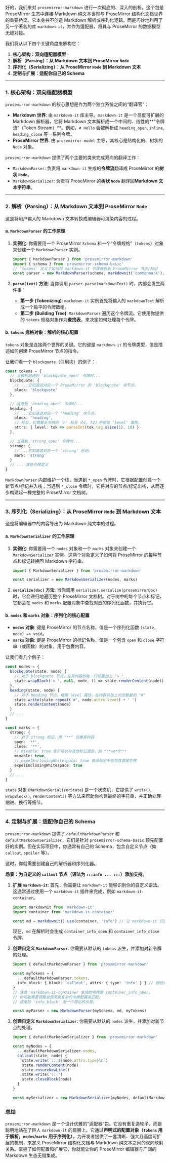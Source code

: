 好的，我们来对 `prosemirror-markdown` 进行一次彻底的、深入的剖析。这个包是 ProseMirror 生态中连接 Markdown 纯文本世界与 ProseMirror 结构化文档世界的重要桥梁。它本身并不创造 Markdown 解析或序列化逻辑，而是巧妙地利用了另一个著名的库 `markdown-it`，并作为适配器，将其与 ProseMirror 的数据模型无缝对接。

我们将从以下四个关键角度来解构它：

1.  **核心架构：双向适配器模型**
2.  **解析（Parsing）：从 Markdown 文本到 ProseMirror `Node`**
3.  **序列化（Serializing）：从 ProseMirror `Node` 到 Markdown 文本**
4.  **定制与扩展：适配你自己的 Schema**

---

### 1. 核心架构：双向适配器模型

`prosemirror-markdown` 的核心思想是作为两个独立系统之间的“翻译官”：

- **Markdown 世界**: 由 `markdown-it` 库主导。`markdown-it` 是一个高度可扩展的 Markdown 解析器，它将 Markdown 文本解析成一个中间的、线性的**“令牌流”（Token Stream）**。例如，`# Hello` 会被解析成 `heading_open`, `inline`, `heading_close` 等一系列令牌。
- **ProseMirror 世界**: 由 `prosemirror-model` 主导，其核心是结构化的、树状的 `Node` 对象。

`prosemirror-markdown` 提供了两个主要的类来完成双向的翻译工作：

- `MarkdownParser`: 负责将 `markdown-it` 生成的**令牌流**翻译成 ProseMirror 的**树状 `Node`**。
- `MarkdownSerializer`: 负责将 ProseMirror 的**树状 `Node`** 翻译回**Markdown 文本字符串**。

---

### 2. 解析（Parsing）：从 Markdown 文本到 ProseMirror `Node`

这是将用户输入的 Markdown 文本转换成编辑器可渲染内容的过程。

#### a. `MarkdownParser` 的工作原理

1.  **实例化**: 你需要用一个 ProseMirror `Schema` 和一个“令牌规格”（`tokens`）对象来创建一个 `MarkdownParser` 实例。

    ```typescript
    import { MarkdownParser } from 'prosemirror-markdown'
    import { schema } from 'prosemirror-schema-basic'
    // 'tokens' 定义了如何将 markdown-it 令牌映射到 ProseMirror 节点/标记
    const parser = new MarkdownParser(schema, markdownit('commonmark'), tokens)
    ```

2.  **`parse(text)` 方法**: 当你调用 `parser.parse(markdownText)` 时，内部会发生两件事：
    - **第一步 (Tokenizing)**: `markdown-it` 实例首先将输入的 `markdownText` 解析成一个扁平的令牌数组。
    - **第二步 (Building Tree)**: `MarkdownParser` 遍历这个令牌流。它使用你提供的 `tokens` 规格对象作为**查找表**，来决定如何处理每个令牌。

#### b. `tokens` 规格对象：解析的核心配置

`tokens` 对象是连接两个世界的关键。它的键是 `markdown-it` 的令牌类型，值是描述如何创建 ProseMirror 节点的指令。

让我们看一个 `blockquote`（引用块）的例子：

```typescript
const tokens = {
  // 当解析器遇到 'blockquote_open' 令牌时...
  blockquote: {
    // ...它知道这对应一个 ProseMirror 的 'blockquote' 块节点。
    block: 'blockquote'
  },

  // 当遇到 'heading_open' 令牌时...
  heading: {
    // ...它知道这对应一个 'heading' 块节点。
    block: 'heading',
    // 并且，它需要从令牌的 'h' 标签（h1, h2）中提取 'level' 属性。
    attrs: { level: tok => parseInt(tok.tag.slice(1), 10) }
  },

  // 当遇到 'strong_open' 令牌时...
  strong: {
    // ...它知道这对应一个 'strong' 标记。
    mark: 'strong'
  }
  // ... 其他令牌定义
}
```

`MarkdownParser` 内部维护一个栈，当遇到 `*_open` 令牌时，它根据配置创建一个新节点/标记并入栈；当遇到 `*_close` 令牌时，它将对应的节点/标记出栈，从而逐步构建起一棵完整的 ProseMirror 文档树。

---

### 3. 序列化（Serializing）：从 ProseMirror `Node` 到 Markdown 文本

这是将编辑器中的内容导出为 Markdown 纯文本的过程。

#### a. `MarkdownSerializer` 的工作原理

1.  **实例化**: 你需要用一个 `nodes` 对象和一个 `marks` 对象来创建一个 `MarkdownSerializer` 实例。这两个对象定义了如何将 ProseMirror 的每种节点和标记转换回 Markdown 字符串。

    ```typescript
    import { MarkdownSerializer } from 'prosemirror-markdown'

    const serializer = new MarkdownSerializer(nodes, marks)
    ```

2.  **`serialize(doc)` 方法**: 当你调用 `serializer.serialize(prosemirrorDoc)` 时，它会递归地遍历整个 ProseMirror 文档树。对于树中的每个节点和标记，它都会在 `nodes` 和 `marks` 配置对象中查找对应的序列化函数，并执行它。

#### b. `nodes` 和 `marks` 对象：序列化的核心配置

- **`nodes` 对象**: 键是 ProseMirror 的节点名称，值是一个序列化函数 `(state, node) => void`。
- **`marks` 对象**: 键是 ProseMirror 的标记名称，值是一个包含 `open` 和 `close` 字符串（或函数）的对象，用于包裹内容。

让我们看几个例子：

```typescript
const nodes = {
  blockquote(state, node) {
    // 对于 blockquote 节点，在其内容的每一行前面加上 "> "
    state.wrapBlock('> ', null, node, () => state.renderContent(node))
  },
  heading(state, node) {
    // 对于 heading 节点，根据 level 属性，在内容前加上对应数量的 "#"
    state.write(state.repeat('#', node.attrs.level) + ' ')
    state.renderContent(node)
  }
  // ...
}

const marks = {
  strong: {
    // 对于 strong 标记，用 "**" 包裹其内容
    open: '**',
    close: '**',
    // mixable: true 表示可以与其他标记混合，如 ***word***
    mixable: true,
    // expelEnclosingWhitespace: true 表示标记不应包含首尾空格
    expelEnclosingWhitespace: true
  }
  // ...
}
```

`state` 对象 (`MarkdownSerializerState`) 是一个状态机，它提供了 `write()`, `wrapBlock()`, `renderContent()` 等方法来帮助你构建最终的字符串，并正确处理缩进、换行等细节。

---

### 4. 定制与扩展：适配你自己的 Schema

`prosemirror-markdown` 提供了 `defaultMarkdownParser` 和 `defaultMarkdownSerializer`，它们是针对 `prosemirror-schema-basic` 预先配置好的实例。但在实际项目中，你通常有自己的 Schema，包含自定义节点（如 `callout`, `spoiler` 等）。

这时，你就需要创建自己的解析器和序列化器。

**场景：为自定义的 `callout` 节点（语法为 `:::info ... :::`）添加支持。**

1.  **扩展 `markdown-it`**:
    首先，你需要让 `markdown-it` 能够识别你的自定义语法。这通常通过使用一个 `markdown-it` 插件来完成，例如 `markdown-it-container`。

    ```typescript
    import markdownit from 'markdown-it'
    import container from 'markdown-it-container'

    const md = markdownit().use(container, 'info') // 让 markdown-it 识别 :::info ... ::: 语法
    ```

    现在，`md` 在解析时会生成 `container_info_open` 和 `container_info_close` 令牌。

2.  **创建自定义 `MarkdownParser`**:
    你需要从默认的 `tokens` 派生，并添加对新令牌的处理。

    ```typescript
    import { defaultMarkdownParser } from 'prosemirror-markdown'

    const myTokens = {
      ...defaultMarkdownParser.tokens,
      info_block: { block: 'callout', attrs: { type: 'info' } } // 假设你的节点叫 callout
    }
    // 注意：markdown-it-container 生成的令牌是 container_info_open，
    // 你可能需要调整或使用更复杂的令牌配置来匹配。
    // 这里的 'info_block' 是一个简化的示意。

    const myParser = new MarkdownParser(mySchema, md, myTokens)
    ```

3.  **创建自定义 `MarkdownSerializer`**:
    你需要从默认的 `nodes` 派生，并添加对新节点的处理。

    ```typescript
    import { defaultMarkdownSerializer } from 'prosemirror-markdown'

    const myNodes = {
      ...defaultMarkdownSerializer.nodes,
      callout(state, node) {
        state.write(`:::${node.attrs.type}\n`)
        state.renderContent(node)
        state.ensureNewLine()
        state.write(':::')
        state.closeBlock(node)
      }
    }

    const mySerializer = new MarkdownSerializer(myNodes, defaultMarkdownSerializer.marks)
    ```

### 总结

`prosemirror-markdown` 是一个设计优雅的“适配器”包。它没有重复造轮子，而是聪明地站在了巨人 `markdown-it` 的肩膀上。它通过**声明式的配置对象（`tokens` 用于解析，`nodes`/`marks` 用于序列化）**，为开发者提供了一套清晰、强大且高度可扩展的机制，来定义 ProseMirror 结构化文档与 Markdown 纯文本之间的双向映射关系。掌握了如何配置和扩展它，你就能让你的 ProseMirror 编辑器与广阔的 Markdown 生态无缝集成。

